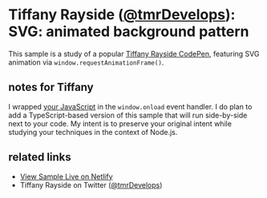# Tiffany Rayside ([@tmrDevelops](https://twitter.com/tmrDevelops)): SVG: animated background pattern

This sample is a study of a popular [Tiffany Rayside CodePen](https://codepen.io/tmrDevelops/pen/eNXoGx), featuring SVG animation via `window.requestAnimationFrame()`.

## notes for Tiffany

I wrapped [your JavaScript](./index.js) in the `window.onload` event handler. I do plan to add a TypeScript-based version of this sample that will run side-by-side next to your code. My intent is to preserve your original intent while studying your techniques in the context of Node.js.

## related links

* [View Sample Live on Netlify](https://rasx-node-js.netlify.com/tiffany-rayside-svg-animated-background/)
* Tiffany Rayside on Twitter ([@tmrDevelops](https://twitter.com/tmrDevelops))